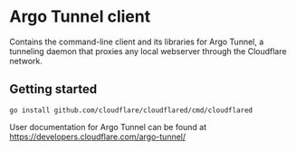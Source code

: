 # Argo Tunnel client

Contains the command-line client and its libraries for Argo Tunnel, a tunneling daemon that proxies any local webserver through the Cloudflare network.

## Getting started

    go install github.com/cloudflare/cloudflared/cmd/cloudflared

User documentation for Argo Tunnel can be found at https://developers.cloudflare.com/argo-tunnel/
